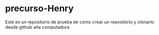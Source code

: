 # precurso-Henry
Este es un repositorio de prueba de como crear un repositorio y clonarlo desde github aña computadora